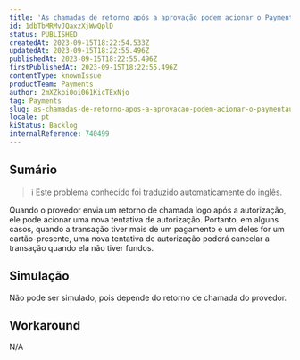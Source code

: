 ```yaml
---
title: 'As chamadas de retorno após a aprovação podem acionar o PaymentAuthorizationWorker para tentar novamente o pagamento, o que também pode negá-lo.'
id: 1dbTbMRMvJQaxzXjWwQplD
status: PUBLISHED
createdAt: 2023-09-15T18:22:54.533Z
updatedAt: 2023-09-15T18:22:55.496Z
publishedAt: 2023-09-15T18:22:55.496Z
firstPublishedAt: 2023-09-15T18:22:55.496Z
contentType: knownIssue
productTeam: Payments
author: 2mXZkbi0oi061KicTExNjo
tag: Payments
slug: as-chamadas-de-retorno-apos-a-aprovacao-podem-acionar-o-paymentauthorizationworker-para-tentar-novamente-o-pagamento-o-que-tambem-pode-negalo
locale: pt
kiStatus: Backlog
internalReference: 740499
---
```


## Sumário

>ℹ️ Este problema conhecido foi traduzido automaticamente do inglês.


Quando o provedor envia um retorno de chamada logo após a autorização, ele pode acionar uma nova tentativa de autorização. Portanto, em alguns casos, quando a transação tiver mais de um pagamento e um deles for um cartão-presente, uma nova tentativa de autorização poderá cancelar a transação quando ela não tiver fundos.

## Simulação


Não pode ser simulado, pois depende do retorno de chamada do provedor.



## Workaround


N/A




